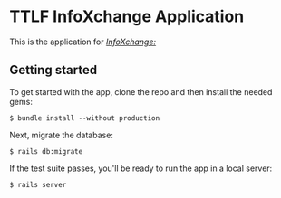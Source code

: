 # TTLF InfoXchange Application

This is the application for
[*InfoXchange:*](http://www.thelearnerslab.org/)


## Getting started

To get started with the app, clone the repo and then install the needed gems:

```
$ bundle install --without production
```

Next, migrate the database:

```
$ rails db:migrate
```

If the test suite passes, you'll be ready to run the app in a local server:

```
$ rails server
```
